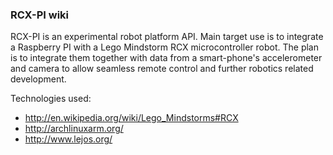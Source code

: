 ### RCX-PI wiki

RCX-PI is an experimental robot platform API. Main target use is to integrate a Raspberry PI with a Lego Mindstorm RCX microcontroller robot.
The plan is to integrate them together with data from a smart-phone's accelerometer and camera to allow seamless remote control and further robotics related development.

Technologies used:
* http://en.wikipedia.org/wiki/Lego_Mindstorms#RCX
* http://archlinuxarm.org/
* http://www.lejos.org/
